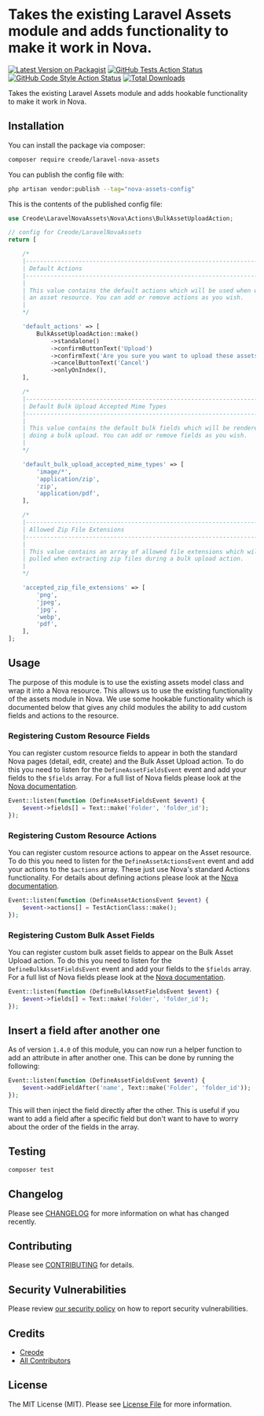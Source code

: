 # Takes the existing Laravel Assets module and adds functionality to make it work in Nova.

[![Latest Version on Packagist](https://img.shields.io/packagist/v/creode/laravel-nova-assets.svg?style=flat-square)](https://packagist.org/packages/creode/laravel-nova-assets)
[![GitHub Tests Action Status](https://img.shields.io/github/actions/workflow/status/creode-modules/laravel-nova-assets/run-tests.yml?branch=main&label=tests&style=flat-square)](https://github.com/creode-modules/laravel-nova-assets/actions?query=workflow%3Arun-tests+branch%3Amain)
[![GitHub Code Style Action Status](https://img.shields.io/github/actions/workflow/status/creode-modules/laravel-nova-assets/fix-php-code-style-issues.yml?branch=main&label=code%20style&style=flat-square)](https://github.com/creode-modules/laravel-nova-assets/actions?query=workflow%3A"Fix+PHP+code+style+issues"+branch%3Amain)
[![Total Downloads](https://img.shields.io/packagist/dt/creode/laravel-nova-assets.svg?style=flat-square)](https://packagist.org/packages/creode/laravel-nova-assets)

Takes the existing Laravel Assets module and adds hookable functionality to make it work in Nova.

## Installation

You can install the package via composer:

```bash
composer require creode/laravel-nova-assets
```

You can publish the config file with:

```bash
php artisan vendor:publish --tag="nova-assets-config"
```

This is the contents of the published config file:

```php
use Creode\LaravelNovaAssets\Nova\Actions\BulkAssetUploadAction;

// config for Creode/LaravelNovaAssets
return [

    /*
    |--------------------------------------------------------------------------
    | Default Actions
    |--------------------------------------------------------------------------
    |
    | This value contains the default actions which will be used when we managing
    | an asset resource. You can add or remove actions as you wish.
    |
    */

    'default_actions' => [
        BulkAssetUploadAction::make()
            ->standalone()
            ->confirmButtonText('Upload')
            ->confirmText('Are you sure you want to upload these assets?')
            ->cancelButtonText('Cancel')
            ->onlyOnIndex(),
    ],

    /*
    |--------------------------------------------------------------------------
    | Default Bulk Upload Accepted Mime Types
    |--------------------------------------------------------------------------
    |
    | This value contains the default bulk fields which will be rendered when
    | doing a bulk upload. You can add or remove fields as you wish.
    |
    */

    'default_bulk_upload_accepted_mime_types' => [
        'image/*',
        'application/zip',
        'zip',
        'application/pdf',
    ],

    /*
    |--------------------------------------------------------------------------
    | Allowed Zip File Extensions
    |--------------------------------------------------------------------------
    |
    | This value contains an array of allowed file extensions which will be
    | pulled when extracting zip files during a bulk upload action.
    |
    */

    'accepted_zip_file_extensions' => [
        'png',
        'jpeg',
        'jpg',
        'webp',
        'pdf',
    ],
];
```

## Usage
The purpose of this module is to use the existing assets model class and wrap it into a Nova resource. This allows us to use the existing functionality of the assets module in Nova. We use some hookable functionality which is documented below that gives any child modules the ability to add custom fields and actions to the resource.

### Registering Custom Resource Fields
You can register custom resource fields to appear in both the standard Nova pages (detail, edit, create) and the Bulk Asset Upload action. To do this you need to listen for the `DefineAssetFieldsEvent` event and add your fields to the `$fields` array. For a full list of Nova fields please look at the [Nova documentation](https://nova.laravel.com/docs/4.0/resources/fields.html).
    
```php
Event::listen(function (DefineAssetFieldsEvent $event) {
    $event->fields[] = Text::make('Folder', 'folder_id');
});
```

### Registering Custom Resource Actions
You can register custom resource actions to appear on the Asset resource. To do this you need to listen for the `DefineAssetActionsEvent` event and add your actions to the `$actions` array. These just use Nova's standard Actions functionality. For details about defining actions please look at the [Nova documentation](https://nova.laravel.com/docs/4.0/actions/defining-actions.html).

```php
Event::listen(function (DefineAssetActionsEvent $event) {
    $event->actions[] = TestActionClass::make();
});
```

### Registering Custom Bulk Asset Fields
You can register custom bulk asset fields to appear on the Bulk Asset Upload action. To do this you need to listen for the `DefineBulkAssetFieldsEvent` event and add your fields to the `$fields` array. For a full list of Nova fields please look at the [Nova documentation](https://nova.laravel.com/docs/4.0/resources/fields.html).
    
```php
Event::listen(function (DefineBulkAssetFieldsEvent $event) {
    $event->fields[] = Text::make('Folder', 'folder_id');
});
```

## Insert a field after another one
As of version `1.4.0` of this module, you can now run a helper function to add an attribute in after another one. This can be done by running the following:
    
```php
Event::listen(function (DefineAssetFieldsEvent $event) {
    $event->addFieldAfter('name', Text::make('Folder', 'folder_id'));
});
```

This will then inject the field directly after the other. This is useful if you want to add a field after a specific field but don't want to have to worry about the order of the fields in the array.

## Testing

```bash
composer test
```

## Changelog

Please see [CHANGELOG](CHANGELOG.md) for more information on what has changed recently.

## Contributing

Please see [CONTRIBUTING](CONTRIBUTING.md) for details.

## Security Vulnerabilities

Please review [our security policy](../../security/policy) on how to report security vulnerabilities.

## Credits

- [Creode](https://github.com/creode)
- [All Contributors](../../contributors)

## License

The MIT License (MIT). Please see [License File](LICENSE.md) for more information.
